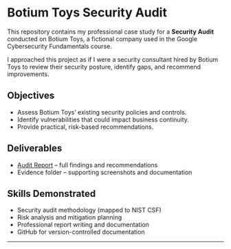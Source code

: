 # Botium Toys Security Audit  

This repository contains my professional case study for a **Security Audit** conducted on Botium Toys, a fictional company used in the Google Cybersecurity Fundamentals course.  

I approached this project as if I were a security consultant hired by Botium Toys to review their security posture, identify gaps, and recommend improvements.  

## Objectives  
- Assess Botium Toys’ existing security policies and controls.  
- Identify vulnerabilities that could impact business continuity.  
- Provide practical, risk-based recommendations.  

## Deliverables  
- [Audit Report](AUDIT_REPORT.md) – full findings and recommendations  
- Evidence folder – supporting screenshots and documentation  

## Skills Demonstrated  
- Security audit methodology (mapped to NIST CSF)  
- Risk analysis and mitigation planning  
- Professional report writing and documentation  
- GitHub for version-controlled documentation  

---
